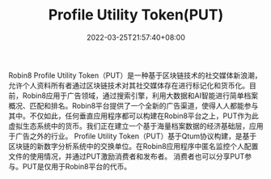 ﻿---
weight: 
title: "Profile Utility Token(PUT)"
description: "Robin8 Profile Utility Token（PUT）是一种基于区块链技术的社交媒体新浪潮，允许个人资料所有者通过区块链技术对其社交媒体存在进行标记化和货币化"
date: 2022-03-25T21:57:40+08:00
lastmod: 2022-03-25T16:45:40+08:00
draft: false
authors: ["Metabd"]
featuredImage: "profile-utility-tokenput.webp"
link: ""
tags: ["数字代币","Profile Utility Token(PUT)"]
categories: ["navigation"]
navigation: ["数字代币"]
lightgallery: true
toc: true
pinned: false
recommend: false
recommend1: false
---
Robin8 Profile Utility Token（PUT）是一种基于区块链技术的社交媒体新浪潮，允许个人资料所有者通过区块链技术对其社交媒体存在进行标记化和货币化。目前，Robin8应用于广告领域，通过搜索引擎，利用大数据和AI智能进行简单档案概况、匹配和排名。Robin8平台提供了一个全新的广告渠道，使得人人都能参与其中。不仅如此，任何垂直应用程序都可以构建在Robin8平台之上，PUT作为此虚拟生态系统中的货币。我们正在建立一个基于海量档案数据的经济基础层，应用于广告之外的行业。
Profile Utility Token（PUT）基于Qtum协议构建，是基于区块链的新数字分析系统中的交换单位。在Robin8应用程序中匿名监控个人配置文件的使用情况，并通过PUT激励消费者和发布者。 消费者也可以分享PUT参与。PUT是仅用于Robin8平台的代币。
